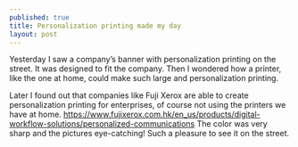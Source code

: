 ```yaml
---
published: true
title: Personalization printing made my day
layout: post
---
```

Yesterday I saw a company’s banner with personalization printing on the street. It was designed to fit the company. Then I wondered how a printer, like the one at home, could make such large and personalization printing.

Later I found out that companies like Fuji Xerox are able to create personalization printing for enterprises, of course not using the printers we have at home. https://www.fujixerox.com.hk/en_us/products/digital-workflow-solutions/personalized-communications
The color was very sharp and the pictures eye-catching! Such a pleasure to see it on the street.